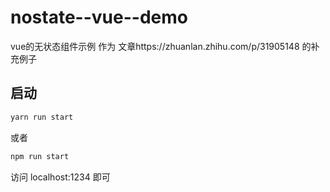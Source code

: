 # nostate--vue--demo
vue的无状态组件示例
 作为 文章https://zhuanlan.zhihu.com/p/31905148 的补充例子

## 启动

```bash
yarn run start
```
或者
```bash
npm run start
```

访问 localhost:1234 即可
